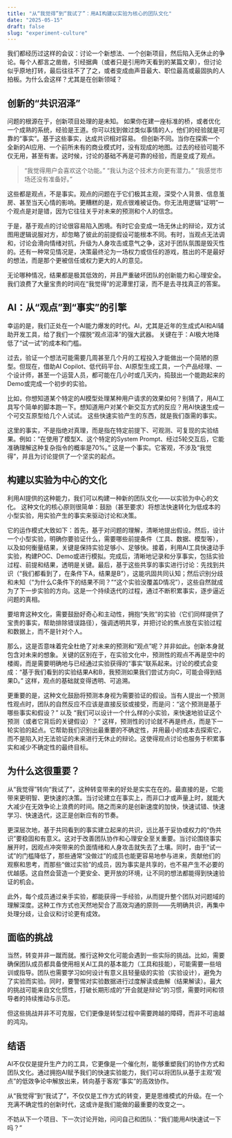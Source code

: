 ```yaml
---
title: "从“我觉得”到“我试了”：用AI构建以实验为核心的团队文化"
date: "2025-05-15"
draft: false
slug: "experiment-culture"
---
```


我们都经历过这样的会议：讨论一个新想法、一个创新项目，然后陷入无休止的争论。每个人都言之凿凿，引经据典（或者只是引用昨天看到的某篇文章），但讨论似乎原地打转，最后往往不了了之，或者变成由声音最大、职位最高或最固执的人拍板。为什么会这样？尤其是在创新领域？

## 创新的“共识沼泽”

问题的根源在于，创新项目处理的是未知。
如果你在建一座标准的桥，或者优化一个成熟的系统，经验是王道。你可以找到做过类似事情的人，他们的经验就是可靠的“事实”。基于这些事实，达成共识相对容易。
但创新不同。当你在探索一个全新的AI应用、一个前所未有的商业模式时，没有现成的地图。过去的经验可能不仅无用，甚至有害。这时候，讨论的基础不再是可靠的经验，而是变成了观点。

> “我觉得用户会喜欢这个功能。”
> “我认为这个技术方向更有潜力。”
> “我感觉市场还没有准备好。”

这些都是观点，不是事实。观点的问题在于它们极其主观，深受个人背景、信息茧房、甚至当天心情的影响。更糟糕的是，观点很难被证伪。你无法用逻辑“证明”一个观点是对是错，因为它往往关乎对未来的预测和个人的信念。

于是，基于观点的讨论很容易陷入困境。有时它会变成一场无休止的辩论，双方试图用逻辑说服对方，却忽略了彼此的前提假设可能根本不同。有时，当观点无法调和，讨论会滑向情绪对抗，升级为人身攻击或意气之争，这对于团队氛围是毁灭性的。还有一种常见情况是，决策最终沦为一场权力或信任的游戏，胜出的不是最好的想法，而是那个更被信任或权力更大的人的意见。

无论哪种情况，结果都是极其低效的，并且严重破坏团队的创新能力和心理安全。我们浪费了大量宝贵的时间在“我觉得”的泥潭里打滚，而不是去寻找真正的答案。

## AI：从“观点”到“事实”的引擎

幸运的是，我们正处在一个AI能力爆发的时代。AI，尤其是近年的生成式AI和AI辅助开发工具，给了我们一个摆脱“观点沼泽”的强大武器。
关键在于：AI极大地降低了“试一试”的成本和门槛。

过去，验证一个想法可能需要几周甚至几个月的工程投入才能做出一个简陋的原型。但现在，借助AI Copilot、低代码平台、AI原型生成工具，一个产品经理、一个设计师，甚至一个运营人员，都可能在几小时或几天内，捣鼓出一个能跑起来的Demo或完成一个初步的实验。

比如，你想知道某个特定的AI模型处理某种用户请求的效果如何？别猜了，用AI工具写个简单的脚本跑一下。想知道用户对某个新交互方式的反应？用AI快速生成一个可交互原型给几个人试试。
这些快速实验产生的东西，就是我们亟需的事实。

这里的事实，不是指绝对真理，而是指在特定前提下、可观测、可复现的实验结果。例如：“在使用了模型X、这个特定的System Prompt、经过5轮交互后，它能准确理解这种复杂指令的概率是70%。” 这是一个事实。它客观，不涉及“我觉得”，并且为讨论提供了一个坚实的起点。

## 构建以实验为中心的文化

利用AI提供的这种能力，我们可以构建一种新的团队文化——以实验为中心的文化。
这种文化的核心原则很简单：鼓励（甚至要求）将想法快速转化为低成本的小型实验，用实验产生的事实来驱动讨论和决策。

它的运作模式大致如下：首先，基于对问题的理解，清晰地提出假设。然后，设计一个小型实验，明确你要验证什么，需要哪些前提条件（工具、数据、模型等），以及如何衡量结果，关键是保持实验足够小、足够快。接着，利用AI工具快速动手实验，构建POC、Demo或进行模拟。完成后，清晰地记录和分享事实，包括实验过程、前提和结果，透明是关键。最后，基于这些共享的事实进行讨论：先找到共识（“我们都看到了，在条件下A，结果是B”），这能巩固共同认知；然后识别分歧和未知（“为什么C条件下的结果不同？”“这个实验没覆盖D情况”），这些自然就成为了下一步实验的方向。这是一个持续迭代的过程，通过不断积累事实，逐步逼近问题的真相。

要培育这种文化，需要鼓励好奇心和主动性，拥抱“失败”的实验（它们同样提供了宝贵的事实，帮助排除错误路径），强调透明共享，并把讨论的焦点放在实验过程和数据上，而不是针对个人。

那么，这是否意味着完全杜绝了对未来的预测和“观点”呢？并非如此。创新本身就包含对未来的想象。关键的区别在于，在实验文化中，预测性的观点不再是空中的楼阁，而是需要明确地与已经通过实验获得的“事实”联系起来。讨论的模式会变成：“基于我们看到的实验结果A和B，我预测如果我们尝试方向C，可能会得到结果D。” 这样，观点的基础就变得透明、可追溯。

更重要的是，这种文化鼓励将预测本身视为需要验证的假设。当有人提出一个预测性观点时，团队的自然反应不应该是直接反驳或接受，而是问：“这个预测是基于哪些事实和假设？” 以及 “我们可以设计一个什么样的小实验，来快速地验证这个预测（或者它背后的关键假设）？” 这样，预测性的讨论就不再是终点，而是下一轮实验的起点。它帮助我们识别出最重要的不确定性，并用最小的成本去探索它，而不是陷入对无法验证的未来进行无休止的辩论。这使得观点讨论也服务于积累事实和减少不确定性的最终目标。

## 为什么这很重要？

从“我觉得”转向“我试了”，这种转变带来的好处是实实在在的。最直接的是，它能带来更明智、更快速的决策。当讨论建立在事实上，而非口才或声量上时，就能大大减少在无效争论上浪费的时间。随之而来的是创新速度的加快，快速试错、快速学习、快速迭代，这正是创新应有的节奏。

更深层次地，基于共同看到的事实建立起来的共识，远比基于妥协或权力的“伪共识”要稳固和有意义。这对于改善团队协作和心理安全至关重要。当讨论围绕事实展开时，因观点冲突带来的负面情绪和人身攻击就失去了土壤。同时，由于“试一试”的门槛降低了，那些通常“没做过”的成员也能更容易地参与进来，贡献他们的观察和思考，而那些“做过实验”的成员，因为事实是共享的，也不易产生不必要的优越感。这自然会营造一个更安全、更开放的环境，让不同的想法都能得到快速验证的机会。

此外，每个成员通过亲手实验，都能获得一手经验，从而提升整个团队对问题域的理解深度。这种工作方式也天然地契合了高效沟通的原则——先明确共识，再集中处理分歧，让会议和讨论更有成效。

## 面临的挑战

当然，转变并非一蹴而就。推行这种文化可能会遇到一些实际的挑战。比如，需要确保团队成员都具备使用相关AI工具的基本能力（工具和技能），可能需要一些培训或指导。团队也需要学习如何设计有意义且轻量级的实验（实验设计），避免为了实验而实验。同时，要警惕对实验数据进行过度解读或曲解（结果解读）。最大的挑战可能来自文化惯性，打破长期形成的“开会就是辩论”的习惯，需要时间和领导者的持续推动与示范。

但这些挑战并非不可克服，它们更像是转型过程中需要跨越的障碍，而非不可逾越的鸿沟。

## 结语

AI不仅仅是提升生产力的工具，它更像是一个催化剂，能够重塑我们的协作方式和团队文化。通过拥抱AI赋予我们的快速实验能力，我们可以将团队从基于主观“观点”的低效争论中解放出来，转向基于客观“事实”的高效协作。

从“我觉得”到“我试了”，不仅仅是工作方式的转变，更是思维模式的升级。在一个充满不确定性的创新时代，这或许是我们能做的最重要的改变之一。

不妨从下一个项目、下一次讨论开始，问问自己和团队：“我们能用AI快速试一下吗？”